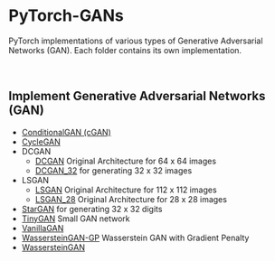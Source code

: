 # PyTorch-GANs
PyTorch implementations of various types of Generative Adversarial Networks (GAN). Each folder contains its own implementation.

<br>

## Implement Generative Adversarial Networks (GAN)
- <a href="./ConditionalGAN/">ConditionalGAN (cGAN)</a>
- <a href="./CycleGAN/">CycleGAN</a>
- DCGAN
  - <a href="./DCGAN/">DCGAN</a> Original Architecture for 64 x 64 images
  - <a href="./DCGAN_32/">DCGAN_32</a> for generating 32 x 32 images
- LSGAN
  - <a href="./LSGAN/">LSGAN</a>  Original Architecture for 112 x 112 images
  - <a href="./LSGAN_28/">LSGAN_28</a> Original Architecture for 28 x 28 images
- <a href="./StarGAN_Digits/">StarGAN</a> for generating 32 x 32 digits
- <a href="./TinyGAN/">TinyGAN</a> Small GAN network 
- <a href="./VanillaGAN/">VanillaGAN</a>
- <a href="./WassersteinGAN-GP/">WassersteinGAN-GP</a> Wasserstein GAN with Gradient Penalty
- <a href="./WassersteinGAN/">WassersteinGAN</a>
